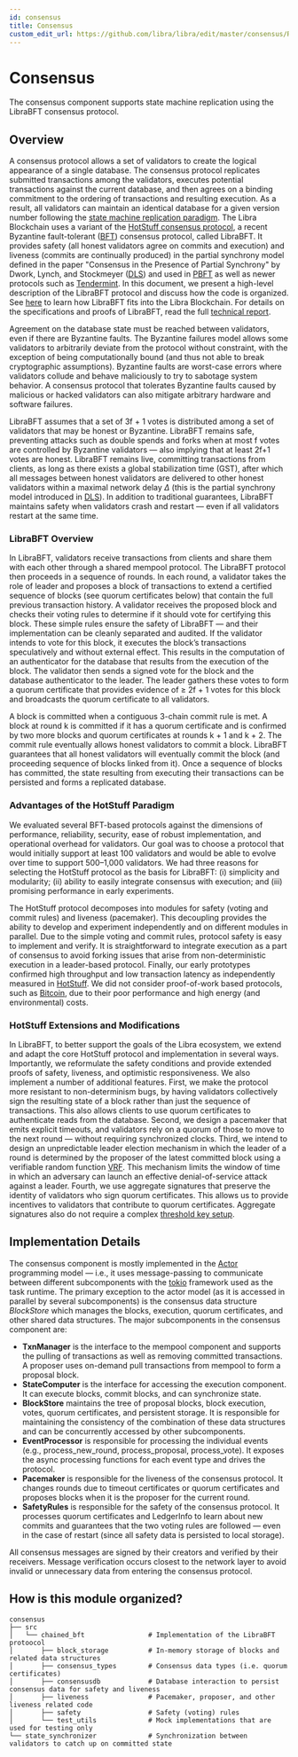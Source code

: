 ```yaml
---
id: consensus
title: Consensus
custom_edit_url: https://github.com/libra/libra/edit/master/consensus/README.md
---
```


# Consensus

The consensus component supports state machine replication using the LibraBFT consensus protocol.

## Overview

A consensus protocol allows a set of validators to create the logical appearance of a single database. The consensus protocol replicates submitted transactions among the validators, executes potential transactions against the current database, and then agrees on a binding commitment to the ordering of transactions and resulting execution. As a result, all validators can maintain an identical database for a given version number following the [state machine replication paradigm](https://dl.acm.org/citation.cfm?id=98167). The Libra Blockchain uses a variant of the [HotStuff consensus protocol](https://arxiv.org/pdf/1803.05069.pdf), a recent Byzantine fault-tolerant ([BFT](https://en.wikipedia.org/wiki/Byzantine_fault)) consensus protocol, called LibraBFT. It provides safety (all honest validators agree on commits and execution) and liveness (commits are continually produced) in the partial synchrony model defined in the paper "Consensus in the Presence of Partial Synchrony" by Dwork, Lynch, and Stockmeyer ([DLS](https://groups.csail.mit.edu/tds/papers/Lynch/jacm88.pdf)) and used in [PBFT](http://pmg.csail.mit.edu/papers/osdi99.pdf) as well as newer protocols such as [Tendermint](https://arxiv.org/abs/1807.04938). In this document, we present a high-level description of the LibraBFT protocol and discuss how the code is organized. See [here](https://developers.libra.org/docs/the-libra-blockchain-paper) to learn how LibraBFT fits into the Libra Blockchain. For details on the specifications and proofs of LibraBFT, read the full [technical report](https://developers.libra.org/docs/state-machine-replication-paper).

Agreement on the database state must be reached between validators, even if
there are Byzantine faults. The Byzantine failures model allows some validators
to arbitrarily deviate from the protocol without constraint, with the exception
of being computationally bound (and thus not able to break cryptographic assumptions). Byzantine faults are worst-case errors where validators collude and behave maliciously to try to sabotage system behavior. A consensus protocol that tolerates Byzantine faults caused by malicious or hacked validators can also mitigate arbitrary hardware and software failures.

LibraBFT assumes that a set of 3f + 1 votes is distributed among a set of validators that may be honest or Byzantine. LibraBFT remains safe, preventing attacks such as double spends and forks when at most f votes are controlled by Byzantine validators &mdash; also implying that at least 2f+1 votes are honest.  LibraBFT remains live, committing transactions from clients, as long as there exists a global stabilization time (GST), after which all messages between honest validators are delivered to other honest validators within a maximal network delay $\Delta$ (this is the partial synchrony model introduced in [DLS](https://groups.csail.mit.edu/tds/papers/Lynch/jacm88.pdf)). In addition to traditional guarantees, LibraBFT maintains safety when validators crash and restart — even if all validators restart at the same time.

### LibraBFT Overview

In LibraBFT, validators receive transactions from clients and share them with each other through a shared mempool protocol. The LibraBFT protocol then proceeds in a sequence of rounds. In each round, a validator takes the role of leader and proposes a block of transactions to extend a certified sequence of blocks (see quorum certificates below) that contain the full previous transaction history. A validator receives the proposed block and checks their voting rules to determine if it should vote for certifying this block. These simple rules ensure the safety of LibraBFT — and their implementation can be cleanly separated and audited. If the validator intends to vote for this block, it executes the block’s transactions speculatively and without external effect. This results in the computation of an authenticator for the database that results from the execution of the block. The validator then sends a signed vote for the block and the database authenticator to the leader. The leader gathers these votes to form a quorum certificate that provides evidence of $\ge$ 2f + 1 votes for this block and broadcasts the quorum certificate to all validators.

A block is committed when a contiguous 3-chain commit rule is met. A block at round k is committed if it has a quorum certificate and is confirmed by two more blocks and quorum certificates at rounds k + 1 and k + 2. The commit rule eventually allows honest validators to commit a block. LibraBFT guarantees that all honest validators will eventually commit the block (and proceeding sequence of blocks linked from it). Once a sequence of blocks has committed, the state resulting from executing their transactions can be persisted and forms a replicated database.

### Advantages of the HotStuff Paradigm

We evaluated several BFT-based protocols against the dimensions of performance, reliability, security, ease of robust implementation, and operational overhead for validators. Our goal was to choose a protocol that would initially support at least 100 validators and would be able to evolve over time to support 500–1,000 validators. We had three reasons for selecting the HotStuff protocol as the basis for LibraBFT: (i) simplicity and modularity; (ii) ability to easily integrate consensus with execution; and (iii) promising performance in early experiments.

The HotStuff protocol decomposes into modules for safety (voting and commit rules) and liveness (pacemaker). This decoupling provides the ability to develop and experiment independently and on different modules in parallel. Due to the simple voting and commit rules, protocol safety is easy to implement and verify. It is straightforward to integrate execution as a part of consensus to avoid forking issues that arise from non-deterministic execution in a leader-based protocol. Finally, our early prototypes confirmed high throughput and low transaction latency as independently measured in [HotStuff]((https://arxiv.org/pdf/1803.05069.pdf)). We did not consider proof-of-work based protocols, such as [Bitcoin](https://bitcoin.org/bitcoin.pdf), due to their poor performance
and high energy (and environmental) costs.

### HotStuff Extensions and Modifications

In LibraBFT, to better support the goals of the Libra ecosystem, we extend and adapt the core HotStuff protocol and implementation in several ways. Importantly, we reformulate the safety conditions and provide extended proofs of safety, liveness, and optimistic responsiveness. We also implement a number of additional features. First, we make the protocol more resistant to non-determinism bugs, by having validators collectively sign the resulting state of a block rather than just the sequence of transactions. This also allows clients to use quorum certificates to authenticate reads from the database. Second, we design a pacemaker that emits explicit timeouts, and validators rely on a quorum of those to move to the next round — without requiring synchronized clocks. Third, we intend to design an unpredictable leader election mechanism in which the leader of a round is determined by the proposer of the latest committed block using a verifiable random function [VRF](https://people.csail.mit.edu/silvio/Selected%20Scientific%20Papers/Pseudo%20Randomness/Verifiable_Random_Functions.pdf). This mechanism limits the window of time in which an adversary can launch an effective denial-of-service attack against a leader. Fourth, we use aggregate signatures that preserve the identity of validators who sign quorum certificates. This allows us to provide incentives to validators that contribute to quorum certificates. Aggregate signatures also do not require a complex [threshold key setup](https://www.cypherpunks.ca/~iang/pubs/DKG.pdf).

## Implementation Details

The consensus component is mostly implemented in the [Actor](https://en.wikipedia.org/wiki/Actor_model) programming model &mdash; i.e., it uses message-passing to communicate between different subcomponents with the [tokio](https://tokio.rs/) framework used as the task runtime. The primary exception to the actor model (as it is accessed in parallel by several subcomponents) is the consensus data structure *BlockStore* which manages the blocks, execution, quorum certificates, and other shared data structures. The major subcomponents in the consensus component are:

* **TxnManager** is the interface to the mempool component and supports the pulling of transactions as well as removing committed transactions. A proposer uses on-demand pull transactions from mempool to form a proposal block.
* **StateComputer** is the interface for accessing the execution component. It can execute blocks, commit blocks, and can synchronize state.
* **BlockStore** maintains the tree of proposal blocks, block execution, votes, quorum certificates, and persistent storage. It is responsible for maintaining the consistency of the combination of these data structures and can be concurrently accessed by other subcomponents. 
* **EventProcessor** is responsible for processing the individual events (e.g., process_new_round, process_proposal, process_vote). It exposes the async processing functions for each event type and drives the protocol.
* **Pacemaker** is responsible for the liveness of the consensus protocol. It changes rounds due to timeout certificates or quorum certificates and proposes blocks when it is the proposer for the current round.
* **SafetyRules** is responsible for the safety of the consensus protocol. It processes quorum certificates and LedgerInfo to learn about new commits and guarantees that the two voting rules are followed &mdash; even in the case of restart (since all safety data is persisted to local storage). 

All consensus messages are signed by their creators and verified by their receivers. Message verification occurs closest to the network layer to avoid invalid or unnecessary data from entering the consensus protocol.

## How is this module organized?

    consensus
    ├── src
    │   └── chained_bft                # Implementation of the LibraBFT protoocol
    │       ├── block_storage          # In-memory storage of blocks and related data structures
    │       ├── consensus_types        # Consensus data types (i.e. quorum certificates)
    │       ├── consensusdb            # Database interaction to persist consensus data for safety and liveness
    │       ├── liveness               # Pacemaker, proposer, and other liveness related code
    │       ├── safety                 # Safety (voting) rules
    │       └── test_utils             # Mock implementations that are used for testing only
    └── state_synchronizer             # Synchronization between validators to catch up on committed state
